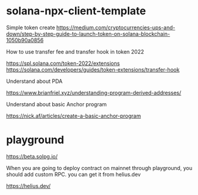 # solana-npx-client-template

Simple token create
https://medium.com/cryptocurrencies-ups-and-down/step-by-step-guide-to-launch-token-on-solana-blockchain-1050b90a0856

How to use transfer fee and transfer hook in token 2022

https://spl.solana.com/token-2022/extensions
https://solana.com/developers/guides/token-extensions/transfer-hook

Understand about PDA

https://www.brianfriel.xyz/understanding-program-derived-addresses/

Understand about basic Anchor program

https://nick.af/articles/create-a-basic-anchor-program


# playground
https://beta.solpg.io/

When you are going to deploy contract on mainnet through playground, you should add custom RPC. you can get it from helius.dev

https://helius.dev/

